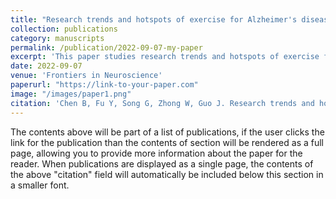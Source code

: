 ```yaml
---
title: "Research trends and hotspots of exercise for Alzheimer's disease"
collection: publications
category: manuscripts
permalink: /publication/2022-09-07-my-paper
excerpt: 'This paper studies research trends and hotspots of exercise for AD.'
date: 2022-09-07
venue: 'Frontiers in Neuroscience'
paperurl: "https://link-to-your-paper.com"
image: "/images/paper1.png"
citation: 'Chen B, Fu Y, Song G, Zhong W, Guo J. Research trends and hotspots of exercise for Alzheimer's disease: A bibliometric analysis. Front Aging Neurosci. 2022 Sep 7;14:984705.'
---
```


The contents above will be part of a list of publications, if the user clicks the link for the publication than the contents of section will be rendered as a full page, allowing you to provide more information about the paper for the reader. When publications are displayed as a single page, the contents of the above "citation" field will automatically be included below this section in a smaller font.
